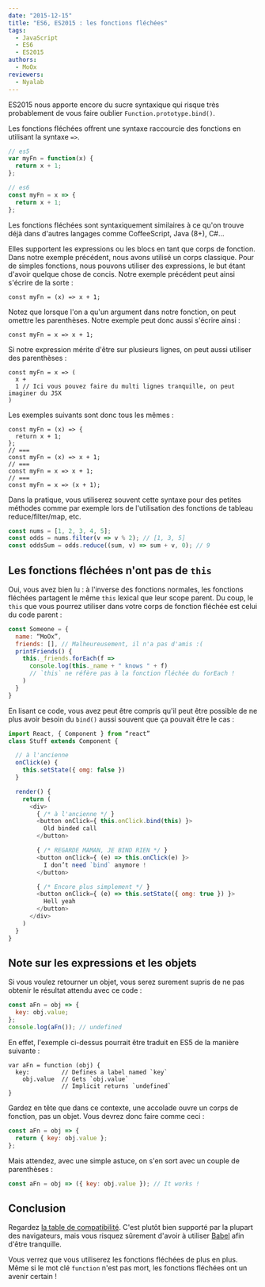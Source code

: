 ```yaml
---
date: "2015-12-15"
title: "ES6, ES2015 : les fonctions fléchées"
tags:
  - JavaScript
  - ES6
  - ES2015
authors:
  - MoOx
reviewers:
  - Nyalab
---
```


ES2015 nous apporte encore du sucre syntaxique qui risque très probablement de
vous faire oublier `Function.prototype.bind()`.

Les fonctions fléchées offrent une syntaxe raccourcie des fonctions en utilisant
la syntaxe `=>`.

```js
// es5
var myFn = function(x) {
  return x + 1;
};

// es6
const myFn = x => {
  return x + 1;
};
```

Les fonctions fléchées sont syntaxiquement similaires à ce qu'on trouve déjà
dans d'autres langages comme CoffeeScript, Java (8+), C#…

Elles supportent les expressions ou les blocs en tant que corps de fonction.
Dans notre exemple précédent, nous avons utilisé un corps classique. Pour de
simples fonctions, nous pouvons utiliser des expressions, le but étant d'avoir
quelque chose de concis. Notre exemple précédent peut ainsi s'écrire de la sorte
:

```
const myFn = (x) => x + 1;
```

Notez que lorsque l'on a qu'un argument dans notre fonction, on peut omettre les
parenthèses. Notre exemple peut donc aussi s'écrire ainsi :

```
const myFn = x => x + 1;
```

Si notre expression mérite d'être sur plusieurs lignes, on peut aussi utiliser
des parenthèses :

```
const myFn = x => (
  x +
  1 // Ici vous pouvez faire du multi lignes tranquille, on peut imaginer du JSX
)
```

Les exemples suivants sont donc tous les mêmes :

```
const myFn = (x) => {
  return x + 1;
};
// ===
const myFn = (x) => x + 1;
// ===
const myFn = x => x + 1;
// ===
const myFn = x => (x + 1);
```

Dans la pratique, vous utiliserez souvent cette syntaxe pour des petites
méthodes comme par exemple lors de l'utilisation des fonctions de tableau
reduce/filter/map, etc.

```js
const nums = [1, 2, 3, 4, 5];
const odds = nums.filter(v => v % 2); // [1, 3, 5]
const oddsSum = odds.reduce((sum, v) => sum + v, 0); // 9
```

## Les fonctions fléchées n'ont pas de `this`

Oui, vous avez bien lu : à l'inverse des fonctions normales, les fonctions
fléchées partagent le même `this` lexical que leur scope parent. Du coup, le
`this` que vous pourrez utiliser dans votre corps de fonction fléchée est celui
du code parent :

```js
const Someone = {
  name: “MoOx”,
  friends: [], // Malheureusement, il n'a pas d'amis :(
  printFriends() {
    this._friends.forEach(f =>
      console.log(this._name + " knows " + f)
      // `this` ne réfère pas à la fonction fléchée du forEach !
    )
  }
}
```

En lisant ce code, vous avez peut être compris qu'il peut être possible de ne
plus avoir besoin du `bind()` aussi souvent que ça pouvait être le cas :

```js
import React, { Component } from “react”
class Stuff extends Component {

  // à l'ancienne
  onClick(e) {
    this.setState({ omg: false })
  }

  render() {
    return (
      <div>
        { /* à l'ancienne */ }
        <button onClick={ this.onClick.bind(this) }>
          Old binded call
        </button>

        { /* REGARDE MAMAN, JE BIND RIEN */ }
        <button onClick={ (e) => this.onClick(e) }>
          I don’t need `bind` anymore !
        </button>

        { /* Encore plus simplement */ }
        <button onClick={ (e) => this.setState({ omg: true }) }>
          Hell yeah
        </button>
      </div>
    )
  }
}
```

## Note sur les expressions et les objets

Si vous voulez retourner un objet, vous serez surement supris de ne pas obtenir
le résultat attendu avec ce code :

```js
const aFn = obj => {
  key: obj.value;
};
console.log(aFn()); // undefined
```

En effet, l'exemple ci-dessus pourrait être traduit en ES5 de la manière
suivante :

```
var aFn = function (obj) {
  key:         // Defines a label named `key`
    obj.value  // Gets `obj.value`
               // Implicit returns `undefined`
}
```

Gardez en tête que dans ce contexte, une accolade ouvre un corps de fonction,
pas un objet. Vous devrez donc faire comme ceci :

```js
const aFn = obj => {
  return { key: obj.value };
};
```

Mais attendez, avec une simple astuce, on s'en sort avec un couple de
parenthèses :

```js
const aFn = obj => ({ key: obj.value }); // It works !
```

## Conclusion

Regardez [la table de
compatibilité](https://kangax.github.io/compat-table/es6/#test-arrow_functions).
C'est plutôt bien supporté par la plupart des navigateurs, mais vous risquez
sûrement d'avoir à utiliser [Babel](http://babeljs.io) afin d'être tranquille.

Vous verrez que vous utiliserez les fonctions fléchées de plus en plus. Même si
le mot clé `function` n'est pas mort, les fonctions fléchées ont un avenir
certain !
